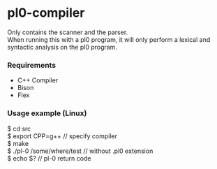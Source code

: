 # pl0-compiler
Only contains the scanner and the parser.  
When running this with a pl0 program, it will only perform a lexical and syntactic analysis on the pl0 program.

### Requirements
- C++ Compiler
- Bison
- Flex

### Usage example (Linux)
$ cd src  
$ export CPP=g++  // specify compiler  
$ make  
$ ./pl-0 /some/where/test  // without .pl0 extension  
$ echo $?  // pl-0 return code  
